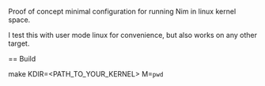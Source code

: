 
Proof of concept minimal configuration for running Nim in linux kernel space.


I test this with user mode linux for convenience, but also works on any other target.

== Build

make KDIR=<PATH_TO_YOUR_KERNEL> M=`pwd`

